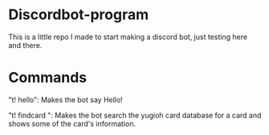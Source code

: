 # Discordbot-program
This is a little repo I made to start making a discord bot, just testing here and there.
 # Commands
 "t! hello": Makes the bot say Hello!
 
  "t! findcard <cardname>": Makes the bot search the yugioh card database for a card and shows some of the card's information.
